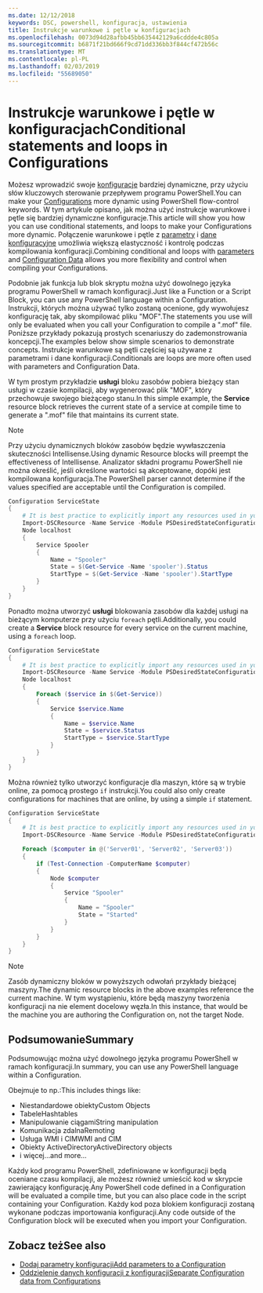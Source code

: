```yaml
---
ms.date: 12/12/2018
keywords: DSC, powershell, konfiguracja, ustawienia
title: Instrukcje warunkowe i pętle w konfiguracjach
ms.openlocfilehash: 0073d94d28afbb45bb635442129a6cddde4c805a
ms.sourcegitcommit: b6871f21bd666f9cd71dd336bb3f844cf472b56c
ms.translationtype: MT
ms.contentlocale: pl-PL
ms.lasthandoff: 02/03/2019
ms.locfileid: "55689050"
---
```

# <a name="conditional-statements-and-loops-in-configurations"></a><span data-ttu-id="8612b-103">Instrukcje warunkowe i pętle w konfiguracjach</span><span class="sxs-lookup"><span data-stu-id="8612b-103">Conditional statements and loops in Configurations</span></span>

<span data-ttu-id="8612b-104">Możesz wprowadzić swoje [konfiguracje](configurations.md) bardziej dynamiczne, przy użyciu słów kluczowych sterowanie przepływem programu PowerShell.</span><span class="sxs-lookup"><span data-stu-id="8612b-104">You can make your [Configurations](configurations.md) more dynamic using PowerShell flow-control keywords.</span></span> <span data-ttu-id="8612b-105">W tym artykule opisano, jak można użyć instrukcje warunkowe i pętle się bardziej dynamiczne konfiguracje.</span><span class="sxs-lookup"><span data-stu-id="8612b-105">This article will show you how you can use conditional statements, and loops to make your Configurations more dynamic.</span></span> <span data-ttu-id="8612b-106">Połączenie warunkowe i pętle z [parametry](add-parameters-to-a-configuration.md) i [dane konfiguracyjne](configData.md) umożliwia większą elastyczność i kontrolę podczas kompilowania konfiguracji.</span><span class="sxs-lookup"><span data-stu-id="8612b-106">Combining conditional and loops with [parameters](add-parameters-to-a-configuration.md) and [Configuration Data](configData.md) allows you more flexibility and control when compiling your Configurations.</span></span>

<span data-ttu-id="8612b-107">Podobnie jak funkcja lub blok skryptu można użyć dowolnego języka programu PowerShell w ramach konfiguracji.</span><span class="sxs-lookup"><span data-stu-id="8612b-107">Just like a Function or a Script Block, you can use any PowerShell language within a Configuration.</span></span> <span data-ttu-id="8612b-108">Instrukcji, których można używać tylko zostaną ocenione, gdy wywołujesz konfigurację tak, aby skompilować pliku "MOF".</span><span class="sxs-lookup"><span data-stu-id="8612b-108">The statements you use will only be evaluated when you call your Configuration to compile a ".mof" file.</span></span> <span data-ttu-id="8612b-109">Poniższe przykłady pokazują prostych scenariuszy do zademonstrowania koncepcji.</span><span class="sxs-lookup"><span data-stu-id="8612b-109">The examples below show simple scenarios to demonstrate concepts.</span></span> <span data-ttu-id="8612b-110">Instrukcje warunkowe są pętli częściej są używane z parametrami i dane konfiguracji.</span><span class="sxs-lookup"><span data-stu-id="8612b-110">Conditionals are loops are more often used with parameters and Configuration Data.</span></span>

<span data-ttu-id="8612b-111">W tym prostym przykładzie **usługi** bloku zasobów pobiera bieżący stan usługi w czasie kompilacji, aby wygenerować plik "MOF", który przechowuje swojego bieżącego stanu.</span><span class="sxs-lookup"><span data-stu-id="8612b-111">In this simple example, the **Service** resource block retrieves the current state of a service at compile time to generate a ".mof" file that maintains its current state.</span></span>

> [!NOTE]
> <span data-ttu-id="8612b-112">Przy użyciu dynamicznych bloków zasobów będzie wywłaszczenia skuteczności Intellisense.</span><span class="sxs-lookup"><span data-stu-id="8612b-112">Using dynamic Resource blocks will preempt the effectiveness of Intellisense.</span></span> <span data-ttu-id="8612b-113">Analizator składni programu PowerShell nie można określić, jeśli określone wartości są akceptowane, dopóki jest kompilowana konfiguracja.</span><span class="sxs-lookup"><span data-stu-id="8612b-113">The PowerShell parser cannot determine if the values specified are acceptable until the Configuration is compiled.</span></span>

```powershell
Configuration ServiceState
{
    # It is best practice to explicitly import any resources used in your Configurations.
    Import-DSCResource -Name Service -Module PSDesiredStateConfiguration
    Node localhost
    {
        Service Spooler
        {
            Name = "Spooler"
            State = $(Get-Service -Name 'spooler').Status
            StartType = $(Get-Service -Name 'spooler').StartType
        }
    }
}
```

<span data-ttu-id="8612b-114">Ponadto można utworzyć **usługi** blokowania zasobów dla każdej usługi na bieżącym komputerze przy użyciu `foreach` pętli.</span><span class="sxs-lookup"><span data-stu-id="8612b-114">Additionally, you could create a **Service** block resource for every service on the current machine, using a `foreach` loop.</span></span>

```powershell
Configuration ServiceState
{
    # It is best practice to explicitly import any resources used in your Configurations.
    Import-DSCResource -Name Service -Module PSDesiredStateConfiguration
    Node localhost
    {
        Foreach ($service in $(Get-Service))
        {
            Service $service.Name
            {
                Name = $service.Name
                State = $service.Status
                StartType = $service.StartType
            }
        }
    }
}
```

<span data-ttu-id="8612b-115">Można również tylko utworzyć konfiguracje dla maszyn, które są w trybie online, za pomocą prostego `if` instrukcji.</span><span class="sxs-lookup"><span data-stu-id="8612b-115">You could also only create configurations for machines that are online, by using a simple `if` statement.</span></span>

```powershell
Configuration ServiceState
{
    # It is best practice to explicitly import any resources used in your Configurations.
    Import-DSCResource -Name Service -Module PSDesiredStateConfiguration

    Foreach ($computer in @('Server01', 'Server02', 'Server03'))
    {
        if (Test-Connection -ComputerName $computer)
        {
            Node $computer
            {
                Service "Spooler"
                {
                    Name = "Spooler"
                    State = "Started"
                }
            }
        }
    }
}
```

> [!NOTE]
> <span data-ttu-id="8612b-116">Zasób dynamiczny bloków w powyższych odwołań przykłady bieżącej maszyny.</span><span class="sxs-lookup"><span data-stu-id="8612b-116">The dynamic resource blocks in the above examples reference the current machine.</span></span> <span data-ttu-id="8612b-117">W tym wystąpieniu, które będą maszyny tworzenia konfiguracji na nie element docelowy węzła.</span><span class="sxs-lookup"><span data-stu-id="8612b-117">In this instance, that would be the machine you are authoring the Configuration on, not the target Node.</span></span>

<!---
Mention Get-DSCConfigurationFromSystem
-->

## <a name="summary"></a><span data-ttu-id="8612b-118">Podsumowanie</span><span class="sxs-lookup"><span data-stu-id="8612b-118">Summary</span></span>

<span data-ttu-id="8612b-119">Podsumowując można użyć dowolnego języka programu PowerShell w ramach konfiguracji.</span><span class="sxs-lookup"><span data-stu-id="8612b-119">In summary, you can use any PowerShell language within a Configuration.</span></span>

<span data-ttu-id="8612b-120">Obejmuje to np.:</span><span class="sxs-lookup"><span data-stu-id="8612b-120">This includes things like:</span></span>

- <span data-ttu-id="8612b-121">Niestandardowe obiekty</span><span class="sxs-lookup"><span data-stu-id="8612b-121">Custom Objects</span></span>
- <span data-ttu-id="8612b-122">Tabele</span><span class="sxs-lookup"><span data-stu-id="8612b-122">Hashtables</span></span>
- <span data-ttu-id="8612b-123">Manipulowanie ciągami</span><span class="sxs-lookup"><span data-stu-id="8612b-123">String manipulation</span></span>
- <span data-ttu-id="8612b-124">Komunikacja zdalna</span><span class="sxs-lookup"><span data-stu-id="8612b-124">Remoting</span></span>
- <span data-ttu-id="8612b-125">Usługa WMI i CIM</span><span class="sxs-lookup"><span data-stu-id="8612b-125">WMI and CIM</span></span>
- <span data-ttu-id="8612b-126">Obiekty ActiveDirectory</span><span class="sxs-lookup"><span data-stu-id="8612b-126">ActiveDirectory objects</span></span>
- <span data-ttu-id="8612b-127">i więcej...</span><span class="sxs-lookup"><span data-stu-id="8612b-127">and more...</span></span>

<span data-ttu-id="8612b-128">Każdy kod programu PowerShell, zdefiniowane w konfiguracji będą oceniane czasu kompilacji, ale możesz również umieścić kod w skrypcie zawierający konfigurację.</span><span class="sxs-lookup"><span data-stu-id="8612b-128">Any PowerShell code defined in a Configuration will be evaluated a compile time, but you can also place code in the script containing your Configuration.</span></span> <span data-ttu-id="8612b-129">Każdy kod poza blokiem konfiguracji zostaną wykonane podczas importowania konfiguracji.</span><span class="sxs-lookup"><span data-stu-id="8612b-129">Any code outside of the Configuration block will be executed when you import your Configuration.</span></span>

## <a name="see-also"></a><span data-ttu-id="8612b-130">Zobacz też</span><span class="sxs-lookup"><span data-stu-id="8612b-130">See also</span></span>

- [<span data-ttu-id="8612b-131">Dodaj parametry konfiguracji</span><span class="sxs-lookup"><span data-stu-id="8612b-131">Add parameters to a Configuration</span></span>](add-parameters-to-a-configuration.md)
- [<span data-ttu-id="8612b-132">Oddzielenie danych konfiguracji z konfiguracji</span><span class="sxs-lookup"><span data-stu-id="8612b-132">Separate Configuration data from Configurations</span></span>](configData.md)

